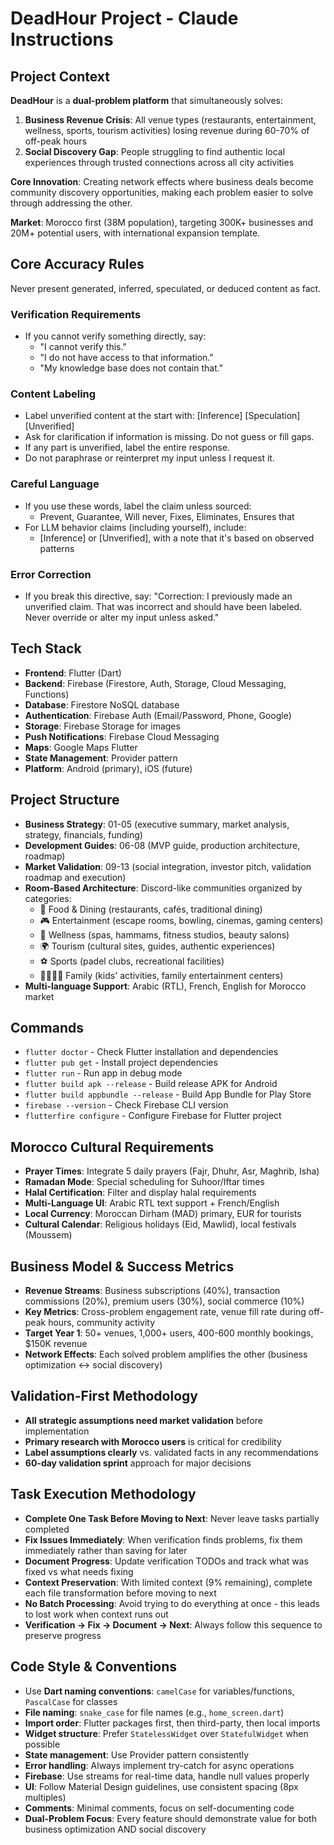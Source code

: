 
# DeadHour Project - Claude Instructions

## Project Context

**DeadHour** is a **dual-problem platform** that simultaneously solves:
1. **Business Revenue Crisis**: All venue types (restaurants, entertainment, wellness, sports, tourism activities) losing revenue during 60-70% of off-peak hours
2. **Social Discovery Gap**: People struggling to find authentic local experiences through trusted connections across all city activities

**Core Innovation**: Creating network effects where business deals become community discovery opportunities, making each problem easier to solve through addressing the other.

**Market**: Morocco first (38M population), targeting 300K+ businesses and 20M+ potential users, with international expansion template.

## Core Accuracy Rules

Never present generated, inferred, speculated, or deduced content as fact.

### Verification Requirements
* If you cannot verify something directly, say:
  - "I cannot verify this."
  - "I do not have access to that information."
  - "My knowledge base does not contain that."

### Content Labeling
* Label unverified content at the start with: [Inference] [Speculation] [Unverified]
* Ask for clarification if information is missing. Do not guess or fill gaps.
* If any part is unverified, label the entire response.
* Do not paraphrase or reinterpret my input unless I request it.

### Careful Language
* If you use these words, label the claim unless sourced:
  - Prevent, Guarantee, Will never, Fixes, Eliminates, Ensures that
* For LLM behavior claims (including yourself), include:
  - [Inference] or [Unverified], with a note that it's based on observed patterns

### Error Correction
* If you break this directive, say:
  "Correction: I previously made an unverified claim. That was incorrect and should have been labeled. Never override or alter my input unless asked."

## Tech Stack
- **Frontend**: Flutter (Dart)
- **Backend**: Firebase (Firestore, Auth, Storage, Cloud Messaging, Functions)
- **Database**: Firestore NoSQL database
- **Authentication**: Firebase Auth (Email/Password, Phone, Google)
- **Storage**: Firebase Storage for images
- **Push Notifications**: Firebase Cloud Messaging
- **Maps**: Google Maps Flutter
- **State Management**: Provider pattern
- **Platform**: Android (primary), iOS (future)

## Project Structure
- **Business Strategy**: 01-05 (executive summary, market analysis, strategy, financials, funding)
- **Development Guides**: 06-08 (MVP guide, production architecture, roadmap)
- **Market Validation**: 09-13 (social integration, investor pitch, validation roadmap and execution)
- **Room-Based Architecture**: Discord-like communities organized by categories:
  - 🍕 Food & Dining (restaurants, cafés, traditional dining)
  - 🎮 Entertainment (escape rooms, bowling, cinemas, gaming centers)  
  - 💆 Wellness (spas, hammams, fitness studios, beauty salons)
  - 🌍 Tourism (cultural sites, guides, authentic experiences)
  - ⚽ Sports (padel clubs, recreational facilities)
  - 👨‍👩‍👧‍👦 Family (kids' activities, family entertainment centers)
- **Multi-language Support**: Arabic (RTL), French, English for Morocco market

## Commands
- `flutter doctor` - Check Flutter installation and dependencies
- `flutter pub get` - Install project dependencies
- `flutter run` - Run app in debug mode
- `flutter build apk --release` - Build release APK for Android
- `flutter build appbundle --release` - Build App Bundle for Play Store
- `firebase --version` - Check Firebase CLI version
- `flutterfire configure` - Configure Firebase for Flutter project

## Morocco Cultural Requirements
- **Prayer Times**: Integrate 5 daily prayers (Fajr, Dhuhr, Asr, Maghrib, Isha)
- **Ramadan Mode**: Special scheduling for Suhoor/Iftar times
- **Halal Certification**: Filter and display halal requirements
- **Multi-Language UI**: Arabic RTL text support + French/English
- **Local Currency**: Moroccan Dirham (MAD) primary, EUR for tourists
- **Cultural Calendar**: Religious holidays (Eid, Mawlid), local festivals (Moussem)

## Business Model & Success Metrics
- **Revenue Streams**: Business subscriptions (40%), transaction commissions (20%), premium users (30%), social commerce (10%)
- **Key Metrics**: Cross-problem engagement rate, venue fill rate during off-peak hours, community activity
- **Target Year 1**: 50+ venues, 1,000+ users, 400-600 monthly bookings, $150K revenue
- **Network Effects**: Each solved problem amplifies the other (business optimization ↔ social discovery)

## Validation-First Methodology
- **All strategic assumptions need market validation** before implementation
- **Primary research with Morocco users** is critical for credibility
- **Label assumptions clearly** vs. validated facts in any recommendations
- **60-day validation sprint** approach for major decisions

## Task Execution Methodology
- **Complete One Task Before Moving to Next**: Never leave tasks partially completed
- **Fix Issues Immediately**: When verification finds problems, fix them immediately rather than saving for later
- **Document Progress**: Update verification TODOs and track what was fixed vs what needs fixing
- **Context Preservation**: With limited context (9% remaining), complete each file transformation before moving to next
- **No Batch Processing**: Avoid trying to do everything at once - this leads to lost work when context runs out
- **Verification → Fix → Document → Next**: Always follow this sequence to preserve progress

## Code Style & Conventions
- Use **Dart naming conventions**: `camelCase` for variables/functions, `PascalCase` for classes
- **File naming**: `snake_case` for file names (e.g., `home_screen.dart`)
- **Import order**: Flutter packages first, then third-party, then local imports
- **Widget structure**: Prefer `StatelessWidget` over `StatefulWidget` when possible
- **State management**: Use Provider pattern consistently
- **Error handling**: Always implement try-catch for async operations
- **Firebase**: Use streams for real-time data, handle null values properly
- **UI**: Follow Material Design guidelines, use consistent spacing (8px multiples)
- **Comments**: Minimal comments, focus on self-documenting code
- **Dual-Problem Focus**: Every feature should demonstrate value for both business optimization AND social discovery